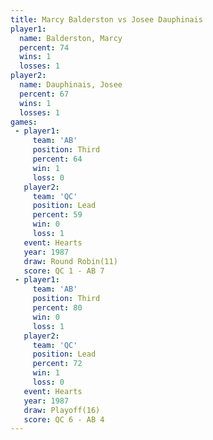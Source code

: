 ```yaml
---
title: Marcy Balderston vs Josee Dauphinais
player1:                 
  name: Balderston, Marcy
  percent: 74            
  wins: 1                
  losses: 1              
player2:                 
  name: Dauphinais, Josee
  percent: 67            
  wins: 1                
  losses: 1              
games:
 - player1:         
     team: 'AB'     
     position: Third
     percent: 64    
     win: 1         
     loss: 0        
   player2:        
     team: 'QC'    
     position: Lead
     percent: 59   
     win: 0        
     loss: 1       
   event: Hearts        
   year: 1987           
   draw: Round Robin(11)
   score: QC 1 - AB 7   
 - player1:         
     team: 'AB'     
     position: Third
     percent: 80    
     win: 0         
     loss: 1        
   player2:        
     team: 'QC'    
     position: Lead
     percent: 72   
     win: 1        
     loss: 0       
   event: Hearts     
   year: 1987        
   draw: Playoff(16) 
   score: QC 6 - AB 4
---
```

